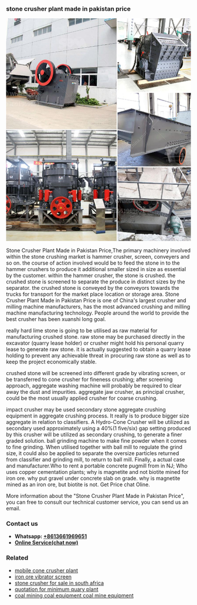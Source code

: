 <h3>stone crusher plant made in pakistan price</h3><img src='1706754247.jpg' alt=''><p>Stone Crusher Plant Made in Pakistan Price,The primary machinery involved within the stone crushing market is hammer crusher, screen, conveyers and so on. the course of action involved would be to feed the stone in to the hammer crushers to produce it additional smaller sized in size as essential by the customer. within the hammer crusher, the stone is crushed. the crushed stone is screened to separate the produce in distinct sizes by the separator. the crushed stone is conveyed by the conveyors towards the trucks for transport for the market place location or storage area. Stone Crusher Plant Made in Pakistan Price is one of China's largest crusher and milling machine manufacturers, has the most advanced crushing and milling machine manufacturing technology. People around the world to provide the best crusher has been xuanshi long goal.</p><p>really hard lime stone is going to be utilised as raw material for manufacturing crushed stone. raw stone may be purchased directly in the excavator (quarry lease holder) or crusher might hold his personal quarry lease to generate raw stone. it is actually suggested to obtain a quarry lease holding to prevent any achievable threat in procuring raw stone as well as to keep the project economically stable.</p><p>crushed stone will be screened into different grade by vibrating screen, or be transferred to cone crusher for fineness crushing; after screening approach, aggregate washing machine will probably be required to clear away the dust and impurities. aggregate jaw crusher, as principal crusher, could be the most usually applied crusher for coarse crushing.</p><p>impact crusher may be used secondary stone aggregate crushing equipment in aggregate crushing process. It really is to produce bigger size aggregate in relation to classifiers. A Hydro-Cone Crusher will be utilized as secondary used approximately using a 40%(1 five/six) gap setting produced by this crusher will be utilized as secondary crushing, to generate a finer graded solution. ball grinding machine to make fine powder when it comes to fine grinding. When utilised together with ball mill to regulate the grind size, it could also be applied to separate the oversize particles returned from classifier and grinding mill, to return to ball mill. Finally, a actual case and manufacturer.Who to rent a portable concrete pugmill from in NJ; Who uses copper cementation plants; why is magnetite and not biotite mined for iron ore. why put gravel under concrete slab on grade. why is magnetite mined as an iron ore, but biotite is not. Get Price  chat Oline.</p><p>More information about the "Stone Crusher Plant Made in Pakistan Price", you can free to consult our technical customer service, you can send us an email.</p><h3>Contact us</h3><ul><li><strong>Whatsapp:&nbsp;<a href="https://wa.me/8613661969651">+8613661969651</a></strong></li><li><a href="https://swt.shibang-china.com/?git&amp;zhl&amp;stone crusher plant made in pakistan price"><strong>Online Service(chat now)</strong></a></li></ul><h3>Related</h3><ul><li><a href='mobile cone crusher plant.md'>mobile cone crusher plant</a></li><li><a href='iron ore vibrator screen.md'>iron ore vibrator screen</a></li><li><a href='stone crusher for sale in south africa.md'>stone crusher for sale in south africa</a></li><li><a href='quotation for minimum quary plant.md'>quotation for minimum quary plant</a></li><li><a href='coal mining coal equipment coal mine equipment.md'>coal mining coal equipment coal mine equipment</a></li></ul>